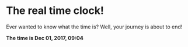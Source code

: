 # The real time clock!

Ever wanted to know what the time is? Well, your journey is about to end!

**The time is Dec 01, 2017, 09:04**